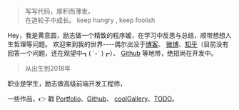 > 写写代码，厚积而薄发，  
> 在造轮子中成长。
> keep hungry , keep foolish

Hey，我是黄意圆，励志做一个精致的程序媛，在学习中反思与总结，顺带想想人生哲理等问题。
欢迎来到我的世界----偶尔出没于[博客](https://annahuangpro.github.io/)、
[微博](https://weibo.com/annaHuangPro)、[知乎](https://www.zhihu.com/people/huang-yi-yuan-10-15)（目前没有回答一个问题，还在观望中┓( ´-` )┏）、
[Github](https://github.com/AnnaHuangPro) 等地带，绝招尚在开发中。

> 从出生到2018年

职业是学生，励志做高级前端开发工程师，

一些作品，👉 戳 [Portfolio](/portfolio)、[Github](https://github.com/AnnaHuangPro)、
[coolGallery](https://annahuangpro.github.io/cool-gallery-effects/)、[TODO](https://annahuangpro.github.io/TODO/index.html#/)。 


<!--##### Talks

- [Upgrading to Progressive Web Apps][9] · [JSConf CN 上海 2017](http://2017.jsconf.cn/)
- Building Progressive Web Apps · [CSDI 广州 2017](http://www.csdisummit.com/)
- The State of Progressive Web App · GDG IO Redux 北京 2017
- 炒冷饭 · PWA 到底是个什么玩意？· Baidu HQ 北京 2017
- [Service Worker 101][5] · GDG DevFest 北京 2016
- [Progressive Web App，复兴序章][4] · [QCon 上海 2016](http://2016.qconshanghai.com/presentation/3111)
- Progressive Web App 之我见 · GDG IO Redux 北京 2016
- [CSS Still Sucks 2015][2] · 2015
- [JavaScript 模块化七日谈][1] · 2015

[1]: //huangxuan.me/2015/07/09/js-module-7day/
[2]: //huangxuan.me/2015/12/28/css-sucks-2015/
[3]: //huangxuan.me/2016/06/05/pwa-in-my-pov/
[4]: //huangxuan.me/2016/10/20/pwa-qcon2016/
[5]: //huangxuan.me/2016/11/20/sw-101-gdgdf/
[6]: https://yanshuo.io/assets/player/?deck=58ac8598b123db0067292f92 "PWA Rehashing"
[7]: https://yanshuo.io/assets/player/?deck=593ad6fbfe88c2006a0a0d6d "The State of PWA"
[8]: https://yanshuo.io/assets/player/?deck=594d673d570c357d0698a950 "Building PWA"
[9]: //huangxuan.me/jsconfcn2017/-->
